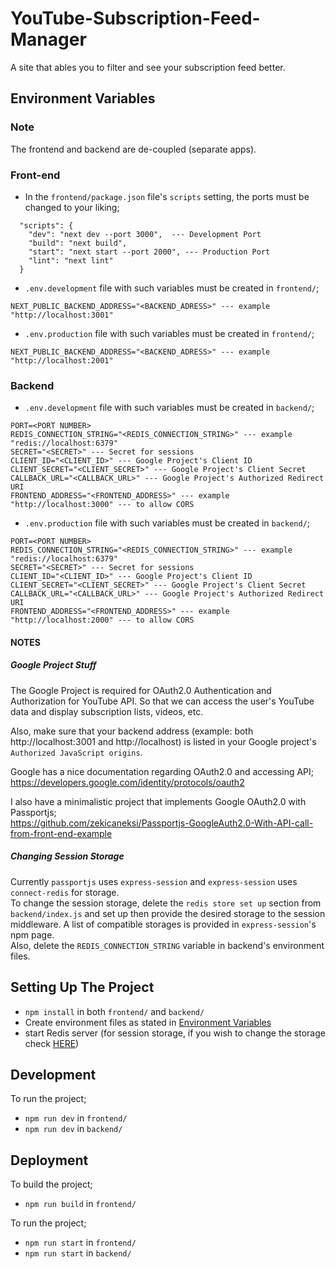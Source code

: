 # YouTube-Subscription-Feed-Manager
A site that ables you to filter and see your subscription feed better.


## Environment Variables
### Note
The frontend and backend are de-coupled (separate apps).
### Front-end
- In the `frontend/package.json` file's `scripts` setting, the ports must be changed to your liking;
```
  "scripts": {
    "dev": "next dev --port 3000",  --- Development Port
    "build": "next build",
    "start": "next start --port 2000", --- Production Port
    "lint": "next lint"
  }
```
- `.env.development` file with such variables must be created in `frontend/`;
```
NEXT_PUBLIC_BACKEND_ADDRESS="<BACKEND_ADRESS>" --- example "http://localhost:3001"
```
- `.env.production` file with such variables must be created in `frontend/`;
```
NEXT_PUBLIC_BACKEND_ADDRESS="<BACKEND_ADRESS>" --- example "http://localhost:2001"
```

### Backend
- `.env.development` file with such variables must be created in `backend/`;
```
PORT=<PORT NUMBER>
REDIS_CONNECTION_STRING="<REDIS_CONNECTION_STRING>" --- example "redis://localhost:6379"
SECRET="<SECRET>" --- Secret for sessions
CLIENT_ID="<CLIENT_ID>" --- Google Project's Client ID
CLIENT_SECRET="<CLIENT_SECRET>" --- Google Project's Client Secret
CALLBACK_URL="<CALLBACK_URL>" --- Google Project's Authorized Redirect URI
FRONTEND_ADDRESS="<FRONTEND_ADDRESS>" --- example "http://localhost:3000" --- to allow CORS
```
- `.env.production` file with such variables must be created in `backend/`;
```
PORT=<PORT NUMBER>
REDIS_CONNECTION_STRING="<REDIS_CONNECTION_STRING>" --- example "redis://localhost:6379"
SECRET="<SECRET>" --- Secret for sessions
CLIENT_ID="<CLIENT_ID>" --- Google Project's Client ID
CLIENT_SECRET="<CLIENT_SECRET>" --- Google Project's Client Secret
CALLBACK_URL="<CALLBACK_URL>" --- Google Project's Authorized Redirect URI
FRONTEND_ADDRESS="<FRONTEND_ADDRESS>" --- example "http://localhost:2000" --- to allow CORS
```
#### NOTES

##### Google Project Stuff
The Google Project is required for OAuth2.0 Authentication and Authorization for YouTube API. So that we can access the user's YouTube data and display subscription lists, videos, etc.

Also, make sure that your backend address (example: both http://localhost:3001 and http://localhost) is listed in your Google project's `Authorized JavaScript origins`.

Google has a nice documentation regarding OAuth2.0 and accessing API; <br>
https://developers.google.com/identity/protocols/oauth2

I also have a minimalistic project that implements Google OAuth2.0 with Passportjs; <br>
https://github.com/zekicaneksi/Passportjs-GoogleAuth2.0-With-API-call-from-front-end-example

##### Changing Session Storage
Currently `passportjs` uses `express-session` and `express-session` uses `connect-redis` for storage. <br>
To change the session storage, delete the `redis store set up` section from `backend/index.js` and set up then provide the desired storage to the session middleware. A list of compatible storages is provided in `express-session`'s npm page.<br>
Also, delete the `REDIS_CONNECTION_STRING` variable in backend's environment files.

## Setting Up The Project
- `npm install` in both `frontend/` and `backend/`
- Create environment files as stated in [Environment Variables](#environment-variables)
- start Redis server (for session storage, if you wish to change the storage check [HERE](#changing-session-storage))

## Development
To run the project;
- `npm run dev` in `frontend/`
- `npm run dev` in `backend/`

## Deployment
To build the project;
- `npm run build` in `frontend/`

To run the project;
- `npm run start` in `frontend/`
- `npm run start` in `backend/`

